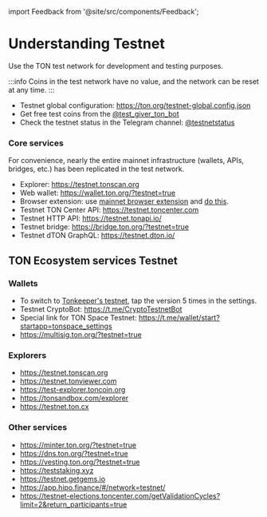 import Feedback from '@site/src/components/Feedback';

# Understanding Testnet

Use the TON test network for development and testing purposes.

:::info
Coins in the test network have no value, and the network can be reset at any time.
:::

* Testnet global configuration: https://ton.org/testnet-global.config.json
* Get free test coins from the [@test_giver_ton_bot](https://t.me/testgiver_ton_bot)
* Check the testnet status in the Telegram channel: [@testnetstatus](https://t.me/testnetstatus)

### Core services

For convenience, nearly the entire mainnet infrastructure (wallets, APIs, bridges, etc.) has been replicated in the test network.

* Explorer: https://testnet.tonscan.org
* Web wallet: https://wallet.ton.org/?testnet=true
* Browser extension: use [mainnet browser extension](https://chrome.google.com/webstore/detail/ton-wallet/nphplpgoakhhjchkkhmiggakijnkhfnd) and [do this](https://github.com/toncenter/ton-wallet#switch-between-mainnettestnet-in-extension).
* Testnet TON Center API: https://testnet.toncenter.com
* Testnet HTTP API: https://testnet.tonapi.io/
* Testnet bridge: https://bridge.ton.org/?testnet=true
* Testnet dTON GraphQL: https://testnet.dton.io/

## TON Ecosystem services Testnet

### Wallets
* To switch to [Tonkeeper's testnet](https://tonkeeper.com/), tap the version 5 times in the settings.
* Testnet CryptoBot: https://t.me/CryptoTestnetBot
* Special link for TON Space Testnet: https://t.me/wallet/start?startapp=tonspace_settings
* https://multisig.ton.org/?testnet=true

### Explorers 

* https://testnet.tonscan.org
* https://testnet.tonviewer.com
* https://test-explorer.toncoin.org
* https://tonsandbox.com/explorer
* https://testnet.ton.cx

### Other services
* https://minter.ton.org/?testnet=true
* https://dns.ton.org/?testnet=true
* https://vesting.ton.org/?testnet=true
* https://teststaking.xyz
* https://testnet.getgems.io
* https://app.hipo.finance/#/network=testnet/
* https://testnet-elections.toncenter.com/getValidationCycles?limit=2&return_participants=true



<Feedback />

